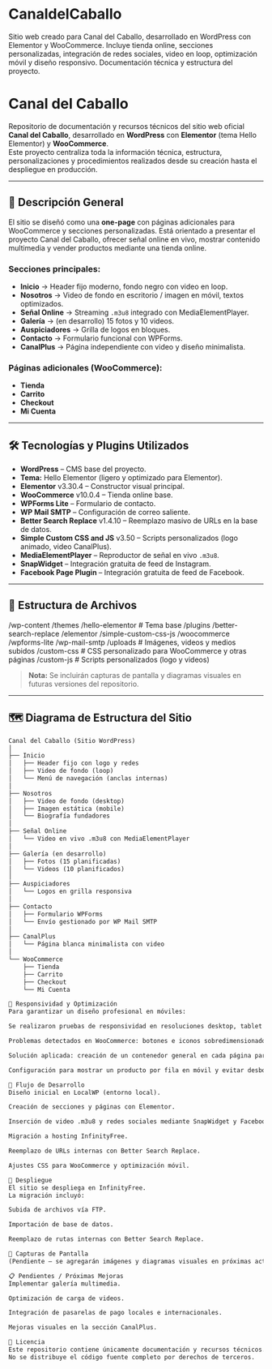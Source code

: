 # CanaldelCaballo
Sitio web creado para Canal del Caballo, desarrollado en WordPress con Elementor y WooCommerce. Incluye tienda online, secciones personalizadas, integración de redes sociales, video en loop, optimización móvil y diseño responsivo. Documentación técnica y estructura del proyecto.

# Canal del Caballo

Repositorio de documentación y recursos técnicos del sitio web oficial **Canal del Caballo**, desarrollado en **WordPress** con **Elementor** (tema Hello Elementor) y **WooCommerce**.  
Este proyecto centraliza toda la información técnica, estructura, personalizaciones y procedimientos realizados desde su creación hasta el despliegue en producción.

---

## 📌 Descripción General

El sitio se diseñó como una **one-page** con páginas adicionales para WooCommerce y secciones personalizadas. Está orientado a presentar el proyecto Canal del Caballo, ofrecer señal online en vivo, mostrar contenido multimedia y vender productos mediante una tienda online.

### Secciones principales:
- **Inicio** → Header fijo moderno, fondo negro con video en loop.
- **Nosotros** → Video de fondo en escritorio / imagen en móvil, textos optimizados.
- **Señal Online** → Streaming `.m3u8` integrado con MediaElementPlayer.
- **Galería** → (en desarrollo) 15 fotos y 10 videos.
- **Auspiciadores** → Grilla de logos en bloques.
- **Contacto** → Formulario funcional con WPForms.
- **CanalPlus** → Página independiente con video y diseño minimalista.

### Páginas adicionales (WooCommerce):
- **Tienda**
- **Carrito**
- **Checkout**
- **Mi Cuenta**

---

## 🛠️ Tecnologías y Plugins Utilizados

- **WordPress** – CMS base del proyecto.
- **Tema:** Hello Elementor (ligero y optimizado para Elementor).
- **Elementor** v3.30.4 – Constructor visual principal.
- **WooCommerce** v10.0.4 – Tienda online base.
- **WPForms Lite** – Formulario de contacto.
- **WP Mail SMTP** – Configuración de correo saliente.
- **Better Search Replace** v1.4.10 – Reemplazo masivo de URLs en la base de datos.
- **Simple Custom CSS and JS** v3.50 – Scripts personalizados (logo animado, video CanalPlus).
- **MediaElementPlayer** – Reproductor de señal en vivo `.m3u8`.
- **SnapWidget** – Integración gratuita de feed de Instagram.
- **Facebook Page Plugin** – Integración gratuita de feed de Facebook.

---

## 📂 Estructura de Archivos

/wp-content
/themes
/hello-elementor # Tema base
/plugins
/better-search-replace
/elementor
/simple-custom-css-js
/woocommerce
/wpforms-lite
/wp-mail-smtp
/uploads # Imágenes, videos y medios subidos
/custom-css # CSS personalizado para WooCommerce y otras páginas
/custom-js # Scripts personalizados (logo y videos)


> **Nota:** Se incluirán capturas de pantalla y diagramas visuales en futuras versiones del repositorio.

---

## 🗺️ Diagrama de Estructura del Sitio

```markdown
Canal del Caballo (Sitio WordPress)
│
├── Inicio
│   ├── Header fijo con logo y redes
│   ├── Video de fondo (loop)
│   └── Menú de navegación (anclas internas)
│
├── Nosotros
│   ├── Video de fondo (desktop)
│   ├── Imagen estática (mobile)
│   └── Biografía fundadores
│
├── Señal Online
│   └── Video en vivo .m3u8 con MediaElementPlayer
│
├── Galería (en desarrollo)
│   ├── Fotos (15 planificadas)
│   └── Videos (10 planificados)
│
├── Auspiciadores
│   └── Logos en grilla responsiva
│
├── Contacto
│   ├── Formulario WPForms
│   └── Envío gestionado por WP Mail SMTP
│
├── CanalPlus
│   └── Página blanca minimalista con video
│
└── WooCommerce
    ├── Tienda
    ├── Carrito
    ├── Checkout
    └── Mi Cuenta

📱 Responsividad y Optimización
Para garantizar un diseño profesional en móviles:

Se realizaron pruebas de responsividad en resoluciones desktop, tablet y smartphone.

Problemas detectados en WooCommerce: botones e iconos sobredimensionados.

Solución aplicada: creación de un contenedor general en cada página para controlar proporciones y aplicar CSS adaptativo.

Configuración para mostrar un producto por fila en móvil y evitar desbordamientos.

🔄 Flujo de Desarrollo
Diseño inicial en LocalWP (entorno local).

Creación de secciones y páginas con Elementor.

Inserción de video .m3u8 y redes sociales mediante SnapWidget y Facebook Page Plugin.

Migración a hosting InfinityFree.

Reemplazo de URLs internas con Better Search Replace.

Ajustes CSS para WooCommerce y optimización móvil.

🚀 Despliegue
El sitio se despliega en InfinityFree.
La migración incluyó:

Subida de archivos vía FTP.

Importación de base de datos.

Reemplazo de rutas internas con Better Search Replace.

📸 Capturas de Pantalla
(Pendiente — se agregarán imágenes y diagramas visuales en próximas actualizaciones)

📋 Pendientes / Próximas Mejoras
Implementar galería multimedia.

Optimización de carga de videos.

Integración de pasarelas de pago locales e internacionales.

Mejoras visuales en la sección CanalPlus.

📜 Licencia
Este repositorio contiene únicamente documentación y recursos técnicos.
No se distribuye el código fuente completo por derechos de terceros.


